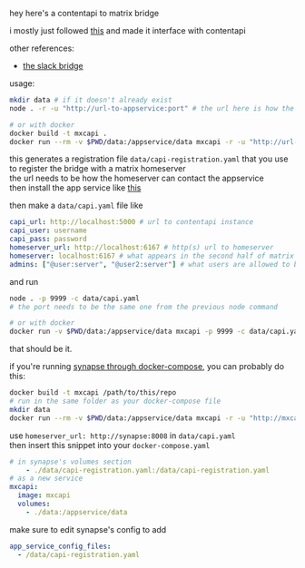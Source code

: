 hey here's a contentapi to matrix bridge

i mostly just followed [this](https://github.com/matrix-org/matrix-appservice-bridge/blob/develop/HOWTO.md) and made it interface with contentapi

other references:
- [the slack bridge](https://github.com/matrix-org/matrix-appservice-slack)

usage:

```sh
mkdir data # if it doesn't already exist
node . -r -u "http://url-to-appservice:port" # the url here is how the homeserver will try to access the appservice

# or with docker
docker build -t mxcapi .
docker run --rm -v $PWD/data:/appservice/data mxcapi -r -u "http://url-to-appservice:port"
```
this generates a registration file `data/capi-registration.yaml` that you use to register the bridge with a matrix homeserver  
the url needs to be how the homeserver can contact the appservice  
then install the app service like [this](https://docs.mau.fi/bridges/general/registering-appservices.html)

then make a `data/capi.yaml` file like
```yaml
capi_url: http://localhost:5000 # url to contentapi instance
capi_user: username
capi_pass: password
homeserver_url: http://localhost:6167 # http(s) url to homeserver
homeserver: localhost:6167 # what appears in the second half of matrix IDs
admins: ["@user:server", "@user2:server"] # what users are allowed to bind rooms
```
and run
```sh
node . -p 9999 -c data/capi.yaml
# the port needs to be the same one from the previous node command

# or with docker
docker run -v $PWD/data:/appservice/data mxcapi -p 9999 -c data/capi.yaml
```

that should be it.


if you're running [synapse through docker-compose](https://github.com/matrix-org/synapse/blob/master/contrib/docker/docker-compose.yml), you can probably do this:
```sh
docker build -t mxcapi /path/to/this/repo
# run in the same folder as your docker-compose file
mkdir data
docker run --rm -v $PWD/data:/appservice/data mxcapi -r -u "http://mxcapi:8000"
```
use `homeserver_url: http://synapse:8008` in `data/capi.yaml`  
then insert this snippet into your `docker-compose.yaml`
```yaml
# in synapse's volumes section
    - ./data/capi-registration.yaml:/data/capi-registration.yaml
# as a new service
mxcapi:
  image: mxcapi
  volumes:
    - ./data:/appservice/data
```
make sure to edit synapse's config to add
```yaml
app_service_config_files:
  - /data/capi-registration.yaml
```
